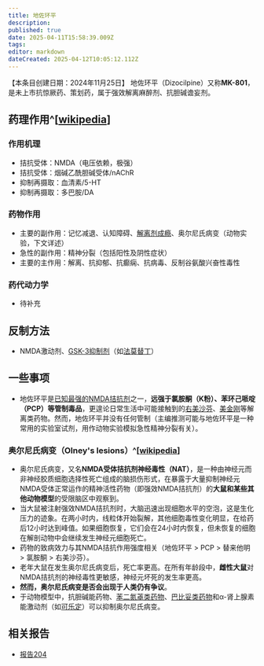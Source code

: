 ```yaml
---
title: 地佐环平
description: 
published: true
date: 2025-04-11T15:58:39.009Z
tags: 
editor: markdown
dateCreated: 2025-04-12T10:05:12.112Z
---
```


【本条目创建日期：2024年11月25日】
地佐环平（Dizocilpine）又称**MK-801**，是未上市抗惊厥药、策划药，属于强效解离麻醉剂、抗胆碱谵妄剂。
## 药理作用^[[wikipedia](https://en.wikipedia.org/wiki/Dizocilpine)]
### 作用机理
- 拮抗受体：NMDA（电压依赖，极强）
- 拮抗受体：烟碱乙酰胆碱受体/nAChR
- 抑制再摄取：血清素/5-HT
- 抑制再摄取：多巴胺/DA
### 药物作用
- 主要的副作用：记忆减退、认知障碍、[解离剂成瘾](/dedrug/index)、奥尔尼氏病变（动物实验，下文详述）
- 急性的副作用：精神分裂（包括阳性及阴性症状）
- 主要的主作用：解离、抗抑郁、抗癫痫、抗病毒、反制谷氨酸兴奋性毒性
### 药代动力学
- 待补充
## 反制方法
- NMDA激动剂、[GSK-3抑制剂](/t/gsk-3抑制剂)（如[法莫替丁](/drug/法莫替丁)）
## 一些事项
- 地佐环平是[已知最强的NMDA拮抗剂](/drug/index#NMDA相关药物索引)之一，**远强于氯胺酮（K粉）、苯环己哌啶（PCP）等管制毒品**，更遑论日常生活中可能接触到的[右美沙芬](/drug/DXM)、[美金刚](/drug/MMT)等解离类药物。然而，地佐环平并没有任何管制（主编推测可能与地佐环平是一种常用的实验室试剂，用作动物实验模拟急性精神分裂有关）。
### 奥尔尼氏病变（Olney's lesions）^[[wikipedia](https://en.wikipedia.org/wiki/Olney%27s_lesions)]
- 奥尔尼氏病变，又名**NMDA受体拮抗剂神经毒性（NAT）**，是一种由神经元而非神经胶质细胞选择性死亡组成的脑损伤形式，在暴露于大量抑制神经元NMDA受体正常运作的精神活性药物（即强效NMDA拮抗剂）的**大鼠和某些其他动物模型**的受限脑区中观察到。
- 当大鼠被注射强效NMDA拮抗剂时，大脑迅速出现细胞水平的空泡，这是生化压力的迹象。在两小时内，线粒体开始裂解，其他细胞毒性变化明显，在给药后12小时达到峰值。如果细胞恢复，它们会在24小时内恢复，但未恢复的细胞在解剖动物中会继续发生神经元细胞死亡。
- 药物的致病效力与其NMDA拮抗作用强度相关（地佐环平 > PCP > 替来他明 > 氯胺酮 > 右美沙芬）。
- 老年大鼠在发生奥尔尼氏病变后，死亡率更高。在所有年龄段中，**雌性大鼠**对NMDA拮抗剂的神经毒性更敏感，神经元坏死的发生率更高。
- **然而，奥尔尼氏病变是否会出现于人类仍有争议**。
- 于动物模型中，抗胆碱能药物、[苯二氮䓬类药物](/drug/BZDs)、[巴比妥类药物](/drug/巴比妥类安眠药)和α-肾上腺素能激动剂（如[可乐定](/drug/可乐定)）可以抑制奥尔尼氏病变。
## 相关报告
- [报告204](/report/RP204)
